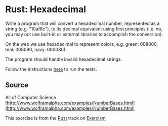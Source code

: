 # Rust: Hexadecimal

Write a program that will convert a hexadecimal number, represented as a string (e.g. "10af8c"), to its decimal equivalent using first principles (i.e. no, you may not use built-in or external libraries to accomplish the conversion).

On the web we use hexadecimal to represent colors, e.g. green: 008000,
teal: 008080, navy: 000080).

The program should handle invalid hexadecimal strings.

Follow the instructions [here][rust-testing] to run the tests.

[rust-testing]: https://github.com/exercism/xrust/blob/master/docs/TESTS.md

## Source

All of Computer Science [http://www.wolframalpha.com/examples/NumberBases.html](http://www.wolframalpha.com/examples/NumberBases.html)

This exercise is from the [Rust][rust] track on [Exercism][exercism]

[exercism]: http://exercism.io
[rust]: http://exercism.io/languages/rust



